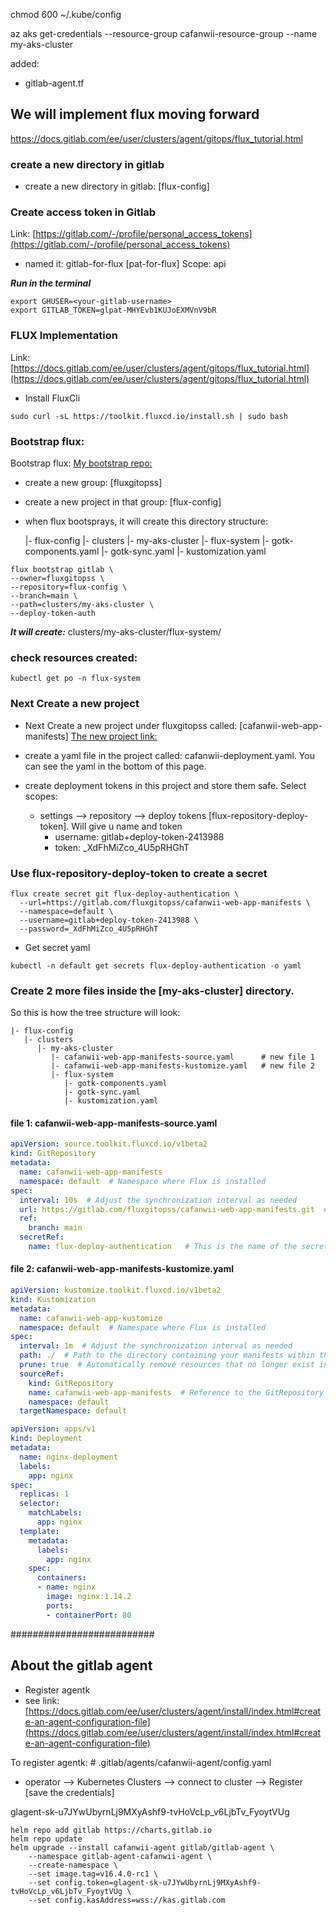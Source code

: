 chmod 600 ~/.kube/config

az aks get-credentials --resource-group cafanwii-resource-group --name my-aks-cluster


added:
- gitlab-agent.tf

## We will implement flux moving forward
https://docs.gitlab.com/ee/user/clusters/agent/gitops/flux_tutorial.html

### create a new directory in gitlab
- create a new directory in gitlab: [flux-config]

### Create access token in Gitlab
Link: [https://gitlab.com/-/profile/personal_access_tokens](https://gitlab.com/-/profile/personal_access_tokens)

- named it: gitlab-for-flux            [pat-for-flux]
Scope: api

***Run in the terminal***

```
export GHUSER=<your-gitlab-username>
export GITLAB_TOKEN=glpat-MHYEvb1KUJoEXMVnV9bR
```

### FLUX Implementation
Link: [https://docs.gitlab.com/ee/user/clusters/agent/gitops/flux_tutorial.html](https://docs.gitlab.com/ee/user/clusters/agent/gitops/flux_tutorial.html)

- Install FluxCli

```
sudo curl -sL https://toolkit.fluxcd.io/install.sh | sudo bash
```

### Bootstrap flux:
Bootstrap flux:  [My bootstrap repo: ](https://gitlab.com/fluxgitopss/flux-config)

  - create a new group: [fluxgitopss]
  - create a new project in that group: [flux-config]
  - when flux bootsprays, it will create this directory structure:

    |- flux-config
       |- clusters
          |- my-aks-cluster
             |- flux-system
                |- gotk-components.yaml
                |- gotk-sync.yaml
                |- kustomization.yaml
                  
```
flux bootstrap gitlab \
--owner=fluxgitopss \
--repository=flux-config \
--branch=main \
--path=clusters/my-aks-cluster \
--deploy-token-auth
```

***It will create:*** clusters/my-aks-cluster/flux-system/

### check resources created:
```
kubectl get po -n flux-system
```

### Next Create a new project
- Next Create a new project under fluxgitopss called: [cafanwii-web-app-manifests]
   [The new project link: ](https://gitlab.com/fluxgitopss/cafanwii-web-app-manifests)

- create a yaml file in the project called: cafanwii-deployment.yaml. You can see the yaml in the bottom of this page.
- create deployment tokens in this project and store them safe. Select scopes:
  - settings --> repository --> deploy tokens [flux-repository-deploy-token]. Will give u name and token
    - username: gitlab+deploy-token-2413988
    - token: _XdFhMiZco_4U5pRHGhT

### Use flux-repository-deploy-token to create a secret

```
flux create secret git flux-deploy-authentication \
  --url=https://gitlab.com/fluxgitopss/cafanwii-web-app-manifests \
  --namespace=default \
  --username=gitlab+deploy-token-2413988 \
  --password=_XdFhMiZco_4U5pRHGhT
```

- Get secret yaml

```
kubectl -n default get secrets flux-deploy-authentication -o yaml
```

### Create 2 more files inside the [my-aks-cluster] directory. 
So this is how the tree structure will look:

    |- flux-config
       |- clusters
          |- my-aks-cluster
             |- cafanwii-web-app-manifests-source.yaml      # new file 1
             |- cafanwii-web-app-manifests-kustomize.yaml   # new file 2
             |- flux-system
                |- gotk-components.yaml
                |- gotk-sync.yaml
                |- kustomization.yaml

#### file 1: cafanwii-web-app-manifests-source.yaml

```yaml
apiVersion: source.toolkit.fluxcd.io/v1beta2
kind: GitRepository
metadata:
  name: cafanwii-web-app-manifests
  namespace: default  # Namespace where Flux is installed
spec:
  interval: 10s  # Adjust the synchronization interval as needed
  url: https://gitlab.com/fluxgitopss/cafanwii-web-app-manifests.git  # remember this. Where I have my yaml manifests
  ref:
    branch: main
  secretRef:
    name: flux-deploy-authentication   # This is the name of the secret we saved from the deploy-token.
```

#### file 2: cafanwii-web-app-manifests-kustomize.yaml

```yaml
apiVersion: kustomize.toolkit.fluxcd.io/v1beta2
kind: Kustomization
metadata:
  name: cafanwii-web-app-kustomize
  namespace: default  # Namespace where Flux is installed
spec:
  interval: 1m  # Adjust the synchronization interval as needed
  path: ./  # Path to the directory containing your manifests within the Git repository
  prune: true  # Automatically remove resources that no longer exist in the Git repository
  sourceRef:
    kind: GitRepository
    name: cafanwii-web-app-manifests  # Reference to the GitRepository resource defined earlier
    namespace: default
  targetNamespace: default 
```


```yaml
apiVersion: apps/v1
kind: Deployment
metadata:
  name: nginx-deployment
  labels:
    app: nginx
spec:
  replicas: 1
  selector:
    matchLabels:
      app: nginx
  template:
    metadata:
      labels:
        app: nginx
    spec:
      containers:
      - name: nginx
        image: nginx:1.14.2
        ports:
        - containerPort: 80
```















##########################

## About the gitlab agent
- Register agentk
- see link: [https://docs.gitlab.com/ee/user/clusters/agent/install/index.html#create-an-agent-configuration-file](https://docs.gitlab.com/ee/user/clusters/agent/install/index.html#create-an-agent-configuration-file)


To register agentk:
    # .gitlab/agents/cafanwii-agent/config.yaml

- operator --> Kubernetes Clusters --> connect to cluster --> Register [save the credentials]

glagent-sk-u7JYwUbyrnLj9MXyAshf9-tvHoVcLp_v6LjbTv_FyoytVUg

```
helm repo add gitlab https://charts.gitlab.io
helm repo update
helm upgrade --install cafanwii-agent gitlab/gitlab-agent \
    --namespace gitlab-agent-cafanwii-agent \
    --create-namespace \
    --set image.tag=v16.4.0-rc1 \
    --set config.token=glagent-sk-u7JYwUbyrnLj9MXyAshf9-tvHoVcLp_v6LjbTv_FyoytVUg \
    --set config.kasAddress=wss://kas.gitlab.com
```

